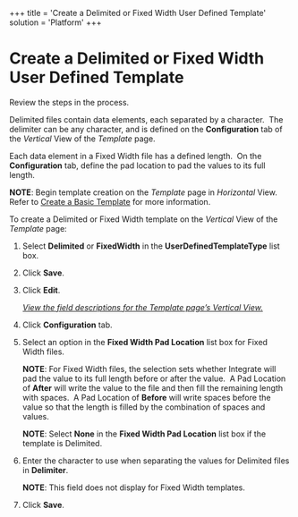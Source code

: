+++
title = 'Create a Delimited or Fixed Width User Defined Template'
solution = 'Platform'
+++

# Create a Delimited or Fixed Width User Defined Template

<span id="Post Data Using UDF or Fixed Width Steps" class="popUpLink">Review
the steps in the process. </span>

Delimited files contain data elements, each separated by a
character.  The delimiter can be any character, and is defined on the
**Configuration** tab of the *Vertical* View of the *Template* page.

Each data element in a Fixed Width file has a defined length.  On the
**Configuration** tab, define the pad location to pad the values to its
full length.

**NOTE**: Begin template creation on the *Template* page in *Horizontal*
View. Refer to [Create a Basic Template](Create_a_Basic_Template)
for more information.

To create a Delimited or Fixed Width template on the *Vertical* View of
the *Template* page:

1.  Select <span style="font-weight: bold;">Delimited</span> or
    <span style="font-weight: bold;">FixedWidth</span> in the
    <span style="font-weight: bold;">User</span><span style="font-weight: bold;">Defined</span><span style="font-weight: bold;">Template</span><span style="font-weight: bold;">Type</span>
    list box.

2.  Click **Save**.

3.  Click **Edit**.
    
    *[View the field descriptions for the Template page’s Vertical
    View.](../Page_Desc/Template_H#Template_V_All_Tabs)*

4.  Click <span style="font-weight: bold;">Configuration</span> tab.

5.  Select an option in the **Fixed Width Pad Location** list box for
    Fixed Width files.
    
    **NOTE**: For Fixed Width files, the selection sets whether
    Integrate will pad the value to its full length before or after the
    value.  A Pad Location of **After** will write the value to the file
    and then fill the remaining length with spaces.  A Pad Location of
    **Before** will write spaces before the value so that the length is
    filled by the combination of spaces and values.
    
    **NOTE**: Select **None** in the **Fixed Width Pad Location** list
    box if the template is Delimited.

6.  Enter the character to use when separating the values for Delimited
    files in **Delimiter**. 
    
    **NOTE**: This field does not display for Fixed Width templates.

7.  Click **Save**.
